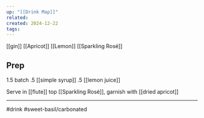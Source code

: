 ```yaml
---
up: "[[Drink Map]]"
related: 
created: 2024-12-22
tags:
---
```

[[gin]]
[[Apricot]]
[[Lemon]]
[[Sparkling Rosé]]

## Prep
1.5 batch
.5 [[simple syrup]]
.5 [[lemon juice]]

Serve in [[flute]] top [[Sparkling Rosé]], garnish with [[dried apricot]]

---
#drink 
#sweet-basil/carbonated 